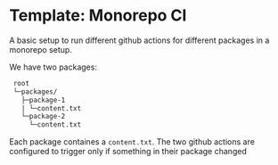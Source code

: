 # Template: Monorepo CI

A basic setup to run different github actions for different packages in a monorepo setup.


We have two packages:

```txt
 root                 
 └─packages/          
   ├─package-1
   | └─content.txt
   └─package-2
     └─content.txt
```

Each package containes a `content.txt`.
The two github actions are configured to trigger only if something in their package changed
